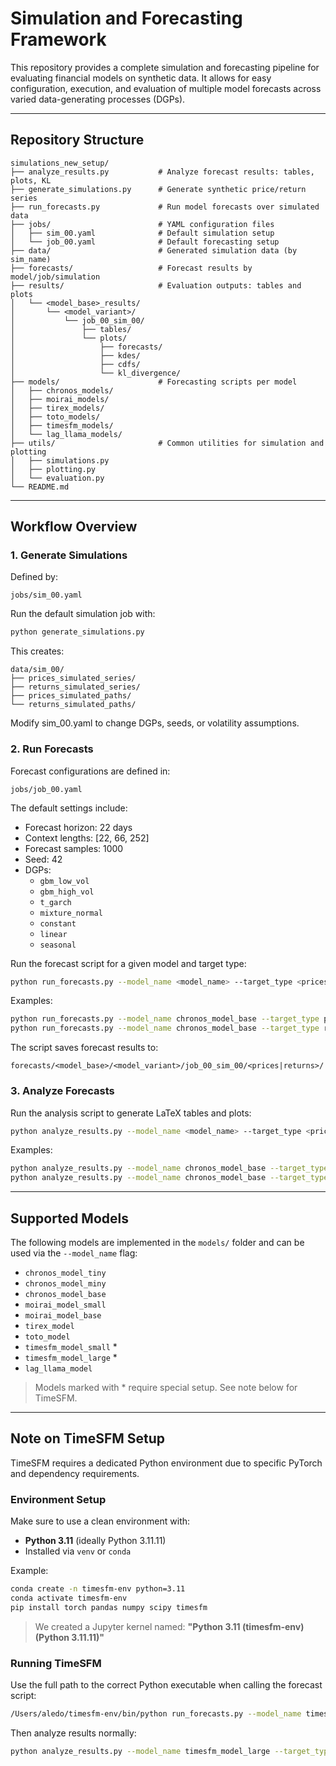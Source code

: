 # Simulation and Forecasting Framework

This repository provides a complete simulation and forecasting pipeline for evaluating financial models on synthetic data. It allows for easy configuration, execution, and evaluation of multiple model forecasts across varied data-generating processes (DGPs).

---
## Repository Structure

```plaintext
simulations_new_setup/
├── analyze_results.py           # Analyze forecast results: tables, plots, KL
├── generate_simulations.py      # Generate synthetic price/return series
├── run_forecasts.py             # Run model forecasts over simulated data
├── jobs/                        # YAML configuration files
│   ├── sim_00.yaml              # Default simulation setup
│   └── job_00.yaml              # Default forecasting setup
├── data/                        # Generated simulation data (by sim_name)
├── forecasts/                   # Forecast results by model/job/simulation
├── results/                     # Evaluation outputs: tables and plots
│   └── <model_base>_results/
│       └── <model_variant>/
│           └── job_00_sim_00/
│               ├── tables/
│               └── plots/
│                   ├── forecasts/
│                   ├── kdes/
│                   ├── cdfs/
│                   └── kl_divergence/
├── models/                      # Forecasting scripts per model
│   ├── chronos_models/
│   ├── moirai_models/
│   ├── tirex_models/
│   ├── toto_models/
│   ├── timesfm_models/
│   └── lag_llama_models/
├── utils/                       # Common utilities for simulation and plotting
│   ├── simulations.py
│   ├── plotting.py
│   └── evaluation.py
└── README.md
```

---

##  Workflow Overview

### 1. Generate Simulations

Defined by:

```
jobs/sim_00.yaml
```

Run the default simulation job with:

```bash
python generate_simulations.py
```

This creates:

```plaintext
data/sim_00/
├── prices_simulated_series/
├── returns_simulated_series/
├── prices_simulated_paths/
└── returns_simulated_paths/
```

Modify sim_00.yaml to change DGPs, seeds, or volatility assumptions.

### 2. Run Forecasts

Forecast configurations are defined in:

```
jobs/job_00.yaml
```

The default settings include:

- Forecast horizon: 22 days
- Context lengths: [22, 66, 252]
- Forecast samples: 1000
- Seed: 42
- DGPs:
  - `gbm_low_vol`
  - `gbm_high_vol`
  - `t_garch`
  - `mixture_normal`
  - `constant`
  - `linear`
  - `seasonal`

Run the forecast script for a given model and target type:

```bash
python run_forecasts.py --model_name <model_name> --target_type <prices|returns>
```

Examples:

```bash
python run_forecasts.py --model_name chronos_model_base --target_type prices
python run_forecasts.py --model_name chronos_model_base --target_type returns
```

The script saves forecast results to:

```
forecasts/<model_base>/<model_variant>/job_00_sim_00/<prices|returns>/
```


### 3. Analyze Forecasts

Run the analysis script to generate LaTeX tables and plots:

```bash
python analyze_results.py --model_name <model_name> --target_type <prices|returns>
```

Examples:

```bash
python analyze_results.py --model_name chronos_model_base --target_type prices
python analyze_results.py --model_name chronos_model_base --target_type returns
```

---

## Supported Models

The following models are implemented in the `models/` folder and can be used via the `--model_name` flag:

- `chronos_model_tiny`
- `chronos_model_miny`
- `chronos_model_base`
- `moirai_model_small`
- `moirai_model_base`
- `tirex_model`
- `toto_model`
- `timesfm_model_small` *
- `timesfm_model_large` *
- `lag_llama_model`

> Models marked with * require special setup. See note below for TimeSFM.

---

## Note on TimeSFM Setup

TimeSFM requires a dedicated Python environment due to specific PyTorch and dependency requirements.

### Environment Setup

Make sure to use a clean environment with:

- **Python 3.11** (ideally Python 3.11.11)
- Installed via `venv` or `conda`

Example:

```bash
conda create -n timesfm-env python=3.11
conda activate timesfm-env
pip install torch pandas numpy scipy timesfm
```

> We created a Jupyter kernel named:
> **"Python 3.11 (timesfm-env) (Python 3.11.11)"**

### Running TimeSFM

Use the full path to the correct Python executable when calling the forecast script:

```bash
/Users/aledo/timesfm-env/bin/python run_forecasts.py --model_name timesfm_model_large --target_type prices
```

Then analyze results normally:

```bash
python analyze_results.py --model_name timesfm_model_large --target_type prices
```
